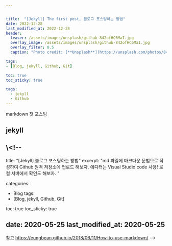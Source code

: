 ```yaml
---


title:  "[Jekyll] The first post, 블로그 포스팅하는 방법"
date: 2022-12-28
last_modified_at: 2022-12-28
header:
  teaser: /assets/images/unsplash/github-842ofHC6MaI.jpg
  overlay_image: /assets/images/unsplash/github-842ofHC6MaI.jpg
  overlay_filter: 0.5
  caption: "Photo credit: [**Unsplash**](https://unsplash.com/photos/842ofHC6MaI)"

tags:
- [Blog, jekyll, Github, Git]

toc: true
toc_sticky: true

tags:
  - jekyll
  - Github
---
```

markdown 첫 포스팅

## jekyll



\\<!--
---
title:  "[Jekyll] 블로그 포스팅하는 방법"
excerpt: "md 파일에 마크다운 문법으로 작성하여 Github 원격 저장소에 업로드 해보자. 에디터는 Visual Studio code 사용! 로컬 서버에서 확인도 해보자. "

categories:
- Blog
  tags:
- [Blog, jekyll, Github, Git]

toc: true
toc_sticky: true

date: 2020-05-25
last_modified_at: 2020-05-25
---
참고 https://eungbean.github.io/2018/06/11/How-to-use-markdown/
-->
